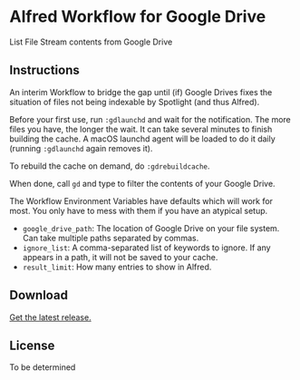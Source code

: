 # Alfred Workflow for Google Drive

List File Stream contents from Google Drive

## Instructions

An interim Workflow to bridge the gap until (if) Google Drives fixes the situation of files not being indexable by Spotlight (and thus Alfred).

Before your first use, run `:gdlaunchd` and wait for the notification. The more files you have, the longer the wait. It can take several minutes to finish building the cache. A macOS launchd agent will be loaded to do it daily (running `:gdlaunchd` again removes it).

To rebuild the cache on demand, do `:gdrebuildcache`.

When done, call `gd` and type to filter the contents of your Google Drive.

The Workflow Environment Variables have defaults which will work for most. You only have to mess with them if you have an atypical setup.

* `google_drive_path`: The location of Google Drive on your file system. Can take multiple paths separated by commas.
* `ignore_list`: A comma-separated list of keywords to ignore. If any appears in a path, it will not be saved to your cache.
* `result_limit`: How many entries to show in Alfred.

## Download

[Get the latest release.](https://github.com/vitorgalvao/alfred-google-drive/releases/latest/download/Google.Drive.alfredworkflow)

## License

To be determined
